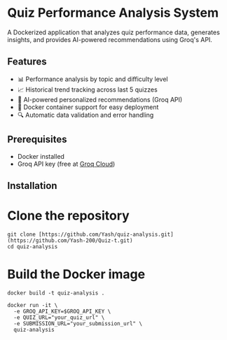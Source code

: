 # Quiz Performance Analysis System

A Dockerized application that analyzes quiz performance data, generates insights, and provides AI-powered recommendations using Groq's API.

## Features

- 📊 Performance analysis by topic and difficulty level
- 📈 Historical trend tracking across last 5 quizzes
- 🤖 AI-powered personalized recommendations (Groq API)
- 🐳 Docker container support for easy deployment
- 🔍 Automatic data validation and error handling

## Prerequisites

- Docker installed
- Groq API key (free at [Groq Cloud](https://console.groq.com/keys))

## Installation


# Clone the repository
```
git clone [https://github.com/Yash/quiz-analysis.git](https://github.com/Yash-200/Quiz-t.git)
cd quiz-analysis
```

# Build the Docker image
```
docker build -t quiz-analysis .
```
```
docker run -it \
  -e GROQ_API_KEY=$GROQ_API_KEY \
  -e QUIZ_URL="your_quiz_url" \
  -e SUBMISSION_URL="your_submission_url" \
  quiz-analysis
```
